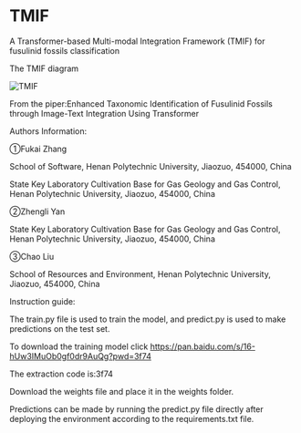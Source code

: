# TMIF
A Transformer-based Multi-modal Integration Framework (TMIF) for fusulinid fossils classification


The TMIF diagram

![TMIF](https://github.com/xiaoyantxx/TMIF/assets/154036426/7682d6df-b88c-4105-b214-d6ea325f320d)


From the piper:Enhanced Taxonomic Identification of Fusulinid Fossils through Image-Text Integration Using Transformer


Authors Information:

①Fukai Zhang

School of Software, Henan Polytechnic University, Jiaozuo, 454000, China

State Key Laboratory Cultivation Base for Gas Geology and Gas Control, Henan Polytechnic University, Jiaozuo, 454000, China

②Zhengli Yan

State Key Laboratory Cultivation Base for Gas Geology and Gas Control, Henan Polytechnic University, Jiaozuo, 454000, China

③Chao Liu

School of Resources and Environment, Henan Polytechnic University, Jiaozuo, 454000, China


Instruction guide:

The train.py file is used to train the model, and predict.py is used to make predictions on the test set. 

To download the training model click https://pan.baidu.com/s/16-hUw3IMuOb0gf0dr9AuQg?pwd=3f74

The extraction code is:3f74

Download the weights file and place it in the weights folder.

Predictions can be made by running the predict.py file directly after deploying the environment according to the requirements.txt file.
